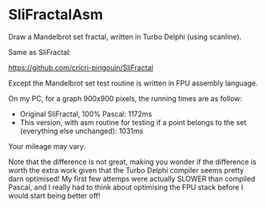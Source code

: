 # SliFractalAsm
Draw a Mandelbrot set fractal, written in Turbo Delphi (using scanline).

Same as SliFractal:

https://github.com/cricri-pingouin/SliFractal

Except the Mandelbrot set test routine is written in FPU assembly language.

On my PC, for a graph 900x900 pixels, the running times are as follow:
- Original SliFractal, 100% Pascal: 1172ms
- This version, with asm routine for testing if a point belongs to the set (everything else unchanged): 1031ms

Your mileage may vary.

Note that the difference is not great, making you wonder if the difference is worth the extra work given that the Turbo Delphi compiler seems pretty darn optimised! My first few attemps were actually SLOWER than compiled Pascal, and I really had to think about optimising the FPU stack before I would start being better off!
